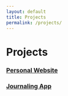 ```yaml
---
layout: default
title: Projects
permalink: /projects/
---
```


# Projects

<div class="project-categories">
  <h3><a href="https://github.com/jxnxthxnz/site" target="_blank" class="project-category">Personal Website</a></h3>
  <h3><a href="https://github.com/cse110-sp24-group35/journal" target="_blank" class="project-category">Journaling App</a></h3>
</div>